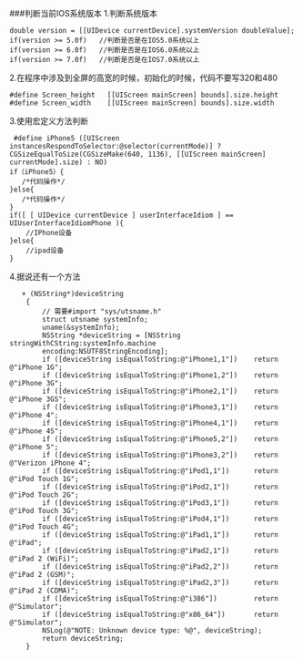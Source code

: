 ###判断当前IOS系统版本
1.判断系统版本
    
    double version = [[UIDevice currentDevice].systemVersion doubleValue];
    if(version >= 5.0f)   //判断是否是在IOS5.0系统以上
    if(version >= 6.0f)   //判断是否是在IOS6.0系统以上
    if(version >= 7.0f)   //判断是否是在IOS7.0系统以上
2.在程序中涉及到全屏的高宽的时候，初始化的时候，代码不要写320和480

    #define Screen_height   [[UIScreen mainScreen] bounds].size.height 
    #define Screen_width    [[UIScreen mainScreen] bounds].size.width 
3.使用宏定义方法判断

     #define iPhone5 ([UIScreen instancesRespondToSelector:@selector(currentMode)] ? CGSizeEqualToSize(CGSizeMake(640, 1136), [[UIScreen mainScreen] currentMode].size) : NO) 
    if（iPhone5）{ 
       /*代码操作*/ 
    }else{ 
       /*代码操作*/ 
    } 
    if([ [ UIDevice currentDevice ] userInterfaceIdiom ] == UIUserInterfaceIdiomPhone ){ 
        //IPhone设备 
    }else{ 
        //ipad设备 
    }      
4.据说还有一个方法

       + (NSString*)deviceString  
        {  
            // 需要#import "sys/utsname.h"  
            struct utsname systemInfo;  
            uname(&systemInfo);  
            NSString *deviceString = [NSString stringWithCString:systemInfo.machine 
            encoding:NSUTF8StringEncoding];                  
            if ([deviceString isEqualToString:@"iPhone1,1"])    return @"iPhone 1G";  
            if ([deviceString isEqualToString:@"iPhone1,2"])    return @"iPhone 3G";  
            if ([deviceString isEqualToString:@"iPhone2,1"])    return @"iPhone 3GS";  
            if ([deviceString isEqualToString:@"iPhone3,1"])    return @"iPhone 4";  
            if ([deviceString isEqualToString:@"iPhone4,1"])    return @"iPhone 4S";  
            if ([deviceString isEqualToString:@"iPhone5,2"])    return @"iPhone 5";  
            if ([deviceString isEqualToString:@"iPhone3,2"])    return @"Verizon iPhone 4";  
            if ([deviceString isEqualToString:@"iPod1,1"])      return @"iPod Touch 1G";  
            if ([deviceString isEqualToString:@"iPod2,1"])      return @"iPod Touch 2G";  
            if ([deviceString isEqualToString:@"iPod3,1"])      return @"iPod Touch 3G";  
            if ([deviceString isEqualToString:@"iPod4,1"])      return @"iPod Touch 4G";  
            if ([deviceString isEqualToString:@"iPad1,1"])      return @"iPad";  
            if ([deviceString isEqualToString:@"iPad2,1"])      return @"iPad 2 (WiFi)";  
            if ([deviceString isEqualToString:@"iPad2,2"])      return @"iPad 2 (GSM)";  
            if ([deviceString isEqualToString:@"iPad2,3"])      return @"iPad 2 (CDMA)";  
            if ([deviceString isEqualToString:@"i386"])         return @"Simulator";  
            if ([deviceString isEqualToString:@"x86_64"])       return @"Simulator";  
            NSLog(@"NOTE: Unknown device type: %@", deviceString);  
            return deviceString;  
        }     